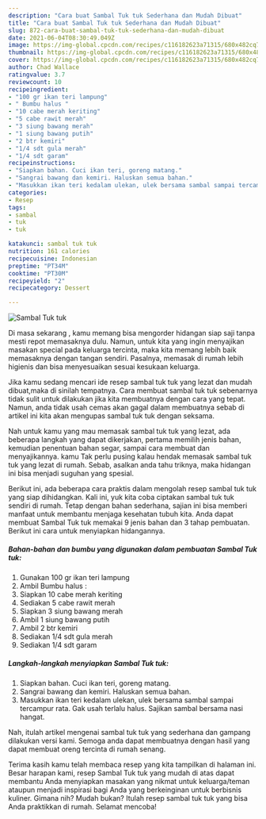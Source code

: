 ```yaml
---
description: "Cara buat Sambal Tuk tuk Sederhana dan Mudah Dibuat"
title: "Cara buat Sambal Tuk tuk Sederhana dan Mudah Dibuat"
slug: 872-cara-buat-sambal-tuk-tuk-sederhana-dan-mudah-dibuat
date: 2021-06-04T08:30:49.049Z
image: https://img-global.cpcdn.com/recipes/c116182623a71315/680x482cq70/sambal-tuk-tuk-foto-resep-utama.jpg
thumbnail: https://img-global.cpcdn.com/recipes/c116182623a71315/680x482cq70/sambal-tuk-tuk-foto-resep-utama.jpg
cover: https://img-global.cpcdn.com/recipes/c116182623a71315/680x482cq70/sambal-tuk-tuk-foto-resep-utama.jpg
author: Chad Wallace
ratingvalue: 3.7
reviewcount: 10
recipeingredient:
- "100 gr ikan teri lampung"
- " Bumbu halus "
- "10 cabe merah keriting"
- "5 cabe rawit merah"
- "3 siung bawang merah"
- "1 siung bawang putih"
- "2 btr kemiri"
- "1/4 sdt gula merah"
- "1/4 sdt garam"
recipeinstructions:
- "Siapkan bahan. Cuci ikan teri, goreng matang."
- "Sangrai bawang dan kemiri. Haluskan semua bahan."
- "Masukkan ikan teri kedalam ulekan, ulek bersama sambal sampai tercampur rata. Gak usah terlalu halus. Sajikan sambal bersama nasi hangat."
categories:
- Resep
tags:
- sambal
- tuk
- tuk

katakunci: sambal tuk tuk 
nutrition: 161 calories
recipecuisine: Indonesian
preptime: "PT34M"
cooktime: "PT30M"
recipeyield: "2"
recipecategory: Dessert

---
```



![Sambal Tuk tuk](https://img-global.cpcdn.com/recipes/c116182623a71315/680x482cq70/sambal-tuk-tuk-foto-resep-utama.jpg)

Di masa  sekarang , kamu memang bisa mengorder hidangan siap saji tanpa mesti repot memasaknya dulu. Namun, untuk kita yang ingin menyajikan masakan special pada keluarga tercinta, maka kita memang lebih baik memasaknya dengan tangan sendiri. Pasalnya, memasak di rumah lebih higienis dan bisa menyesuaikan sesuai kesukaan keluarga.

Jika kamu sedang mencari ide resep sambal tuk tuk yang lezat dan mudah dibuat,maka di sinilah tempatnya. Cara membuat sambal tuk tuk  sebenarnya tidak sulit untuk dilakukan jika kita membuatnya dengan cara yang tepat. Namun, anda tidak usah cemas akan gagal dalam membuatnya 
sebab di artikel ini kita akan mengupas sambal tuk tuk dengan seksama.  



Nah untuk kamu yang mau memasak sambal tuk tuk yang lezat, ada beberapa langkah yang dapat dikerjakan, pertama memilih jenis bahan, kemudian penentuan bahan segar, sampai cara membuat dan menyajikannya. kamu Tak perlu pusing kalau hendak memasak sambal tuk tuk yang lezat di rumah. Sebab, asalkan anda  tahu triknya, maka hidangan ini bisa menjadi suguhan yang spesial.

Berikut ini, ada beberapa cara praktis  dalam mengolah resep sambal tuk tuk yang siap dihidangkan. Kali ini, yuk kita coba ciptakan sambal tuk tuk sendiri di rumah. Tetap dengan bahan sederhana, sajian ini bisa memberi manfaat untuk membantu menjaga kesehatan tubuh kita. Anda dapat membuat Sambal Tuk tuk memakai 9 jenis bahan dan 3 tahap pembuatan. Berikut ini cara untuk menyiapkan hidangannya.

<!--inarticleads1-->

##### Bahan-bahan dan bumbu yang digunakan dalam pembuatan Sambal Tuk tuk:

1. Gunakan 100 gr ikan teri lampung
1. Ambil  Bumbu halus :
1. Siapkan 10 cabe merah keriting
1. Sediakan 5 cabe rawit merah
1. Siapkan 3 siung bawang merah
1. Ambil 1 siung bawang putih
1. Ambil 2 btr kemiri
1. Sediakan 1/4 sdt gula merah
1. Sediakan 1/4 sdt garam




<!--inarticleads2-->

##### Langkah-langkah menyiapkan Sambal Tuk tuk:

1. Siapkan bahan. Cuci ikan teri, goreng matang.
1. Sangrai bawang dan kemiri. Haluskan semua bahan.
1. Masukkan ikan teri kedalam ulekan, ulek bersama sambal sampai tercampur rata. Gak usah terlalu halus. Sajikan sambal bersama nasi hangat.




Nah, itulah artikel mengenai  sambal tuk tuk  yang sederhana dan gampang dilakukan versi kami. Semoga anda dapat membuatnya dengan hasil yang dapat membuat oreng tercinta di rumah senang. 

Terima kasih kamu telah membaca resep yang kita tampilkan di halaman ini. Besar harapan kami, resep  Sambal Tuk tuk yang mudah di atas dapat membantu Anda menyiapkan masakan yang nikmat untuk keluarga/teman ataupun menjadi inspirasi bagi Anda yang berkeinginan untuk berbisnis kuliner. Gimana nih? Mudah bukan? Itulah resep sambal tuk tuk yang bisa Anda praktikkan di rumah. Selamat mencoba!

